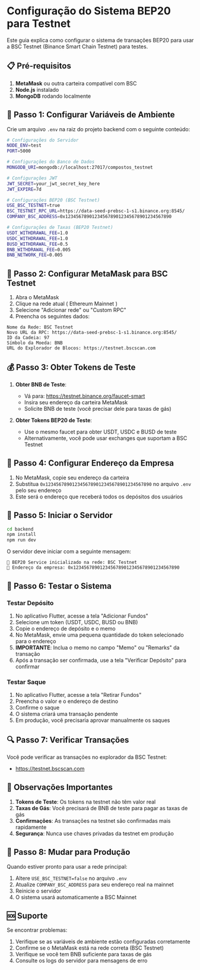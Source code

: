 # Configuração do Sistema BEP20 para Testnet

Este guia explica como configurar o sistema de transações BEP20 para usar a BSC Testnet (Binance Smart Chain Testnet) para testes.

## 📋 Pré-requisitos

1. **MetaMask** ou outra carteira compatível com BSC
2. **Node.js** instalado
3. **MongoDB** rodando localmente

## 🔧 Passo 1: Configurar Variáveis de Ambiente

Crie um arquivo `.env` na raiz do projeto backend com o seguinte conteúdo:

```bash
# Configurações do Servidor
NODE_ENV=test
PORT=5000

# Configurações do Banco de Dados
MONGODB_URI=mongodb://localhost:27017/compostos_testnet

# Configurações JWT
JWT_SECRET=your_jwt_secret_key_here
JWT_EXPIRE=7d

# Configurações BEP20 (BSC Testnet)
USE_BSC_TESTNET=true
BSC_TESTNET_RPC_URL=https://data-seed-prebsc-1-s1.binance.org:8545/
COMPANY_BSC_ADDRESS=0x1234567890123456789012345678901234567890

# Configurações de Taxas (BEP20 Testnet)
USDT_WITHDRAWAL_FEE=1.0
USDC_WITHDRAWAL_FEE=1.0
BUSD_WITHDRAWAL_FEE=0.5
BNB_WITHDRAWAL_FEE=0.005
BNB_NETWORK_FEE=0.005
```

## 📱 Passo 2: Configurar MetaMask para BSC Testnet

1. Abra o MetaMask
2. Clique na rede atual ( Ethereum Mainnet )
3. Selecione "Adicionar rede" ou "Custom RPC"
4. Preencha os seguintes dados:

```
Nome da Rede: BSC Testnet
Novo URL da RPC: https://data-seed-prebsc-1-s1.binance.org:8545/
ID da Cadeia: 97
Símbolo da Moeda: BNB
URL do Explorador de Blocos: https://testnet.bscscan.com
```

## 💰 Passo 3: Obter Tokens de Teste

1. **Obter BNB de Teste**:
   - Vá para: https://testnet.binance.org/faucet-smart
   - Insira seu endereço da carteira MetaMask
   - Solicite BNB de teste (você precisar dele para taxas de gás)

2. **Obter Tokens BEP20 de Teste**:
   - Use o mesmo faucet para obter USDT, USDC e BUSD de teste
   - Alternativamente, você pode usar exchanges que suportam a BSC Testnet

## 🏢 Passo 4: Configurar Endereço da Empresa

1. No MetaMask, copie seu endereço da carteira
2. Substitua `0x1234567890123456789012345678901234567890` no arquivo `.env` pelo seu endereço
3. Este será o endereço que receberá todos os depósitos dos usuários

## 🚀 Passo 5: Iniciar o Servidor

```bash
cd backend
npm install
npm run dev
```

O servidor deve iniciar com a seguinte mensagem:
```
🔗 BEP20 Service inicializado na rede: BSC Testnet
📍 Endereço da empresa: 0x1234567890123456789012345678901234567890
```

## 🧪 Passo 6: Testar o Sistema

### Testar Depósito

1. No aplicativo Flutter, acesse a tela "Adicionar Fundos"
2. Selecione um token (USDT, USDC, BUSD ou BNB)
3. Copie o endereço de depósito e o memo
4. No MetaMask, envie uma pequena quantidade do token selecionado para o endereço
5. **IMPORTANTE**: Inclua o memo no campo "Memo" ou "Remarks" da transação
6. Após a transação ser confirmada, use a tela "Verificar Depósito" para confirmar

### Testar Saque

1. No aplicativo Flutter, acesse a tela "Retirar Fundos"
2. Preencha o valor e o endereço de destino
3. Confirme o saque
4. O sistema criará uma transação pendente
5. Em produção, você precisaria aprovar manualmente os saques

## 🔍 Passo 7: Verificar Transações

Você pode verificar as transações no explorador da BSC Testnet:
- https://testnet.bscscan.com

## 📝 Observações Importantes

1. **Tokens de Teste**: Os tokens na testnet não têm valor real
2. **Taxas de Gás**: Você precisará de BNB de teste para pagar as taxas de gás
3. **Confirmações**: As transações na testnet são confirmadas mais rapidamente
4. **Segurança**: Nunca use chaves privadas da testnet em produção

## 🔄 Passo 8: Mudar para Produção

Quando estiver pronto para usar a rede principal:

1. Altere `USE_BSC_TESTNET=false` no arquivo `.env`
2. Atualize `COMPANY_BSC_ADDRESS` para seu endereço real na mainnet
3. Reinicie o servidor
4. O sistema usará automaticamente a BSC Mainnet

## 🆘 Suporte

Se encontrar problemas:

1. Verifique se as variáveis de ambiente estão configuradas corretamente
2. Confirme se o MetaMask está na rede correta (BSC Testnet)
3. Verifique se você tem BNB suficiente para taxas de gás
4. Consulte os logs do servidor para mensagens de erro

